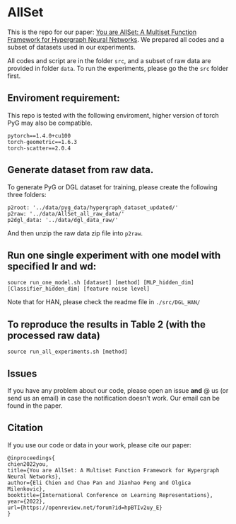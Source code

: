 # AllSet

This is the repo for our paper: [You are AllSet: A Multiset Function Framework for Hypergraph Neural Networks](https://openreview.net/forum?id=hpBTIv2uy_E). We prepared all codes and a subset of datasets used in our experiments.

All codes and script are in the folder `src`, and a subset of raw data are provided in folder `data`. To run the experiments, please go the the `src` folder first. 
## Enviroment requirement:
This repo is tested with the following enviroment, higher version of torch PyG may also be compatible. 
```
pytorch==1.4.0+cu100
torch-geometric==1.6.3
torch-scatter==2.0.4
```
## Generate dataset from raw data.

To generate PyG or DGL dataset for training, please create the following three folders:
```
p2root: '../data/pyg_data/hypergraph_dataset_updated/'
p2raw: '../data/AllSet_all_raw_data/'
p2dgl_data: '../data/dgl_data_raw/'
```

And then unzip the raw data zip file into `p2raw`.


## Run one single experiment with one model with specified lr and wd: 
```
source run_one_model.sh [dataset] [method] [MLP_hidden_dim] [Classifier_hidden_dim] [feature noise level]
```
Note that for HAN, please check the readme file in `./src/DGL_HAN/`

## To reproduce the results in Table 2 (with the processed raw data)
```
source run_all_experiments.sh [method]
```

## Issues
If you have any problem about our code, please open an issue **and** @ us (or send us an email) in case the notification doesn't work. Our email can be found in the paper.

## Citation
If you use our code or data in your work, please cite our paper:
```
@inproceedings{
chien2022you,
title={You are AllSet: A Multiset Function Framework for Hypergraph Neural Networks},
author={Eli Chien and Chao Pan and Jianhao Peng and Olgica Milenkovic},
booktitle={International Conference on Learning Representations},
year={2022},
url={https://openreview.net/forum?id=hpBTIv2uy_E}
}
```


